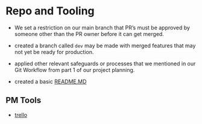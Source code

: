 # Repo and Tooling

* We set a restriction on our main branch that PR’s must be approved by someone other than the PR owner before it can get merged.

* created a branch called `dev` may be made with merged features that may not yet be ready for production.

* applied other relevant safeguards or processes that we mentioned in our Git  Workflow from part 1 of our project planning.

* created a basic [README.MD](../README.md)
## PM Tools
* [trello]()
